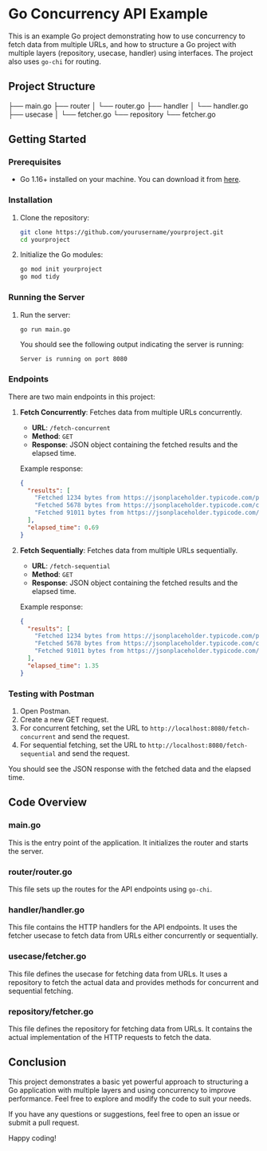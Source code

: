 # Go Concurrency API Example

This is an example Go project demonstrating how to use concurrency to fetch data from multiple URLs, and how to structure a Go project with multiple layers (repository, usecase, handler) using interfaces. The project also uses `go-chi` for routing.

## Project Structure

├── main.go
├── router
│ └── router.go
├── handler
│ └── handler.go
├── usecase
│ └── fetcher.go
└── repository
└── fetcher.go


## Getting Started

### Prerequisites

- Go 1.16+ installed on your machine. You can download it from [here](https://golang.org/dl/).

### Installation

1. Clone the repository:

    ```sh
    git clone https://github.com/yourusername/yourproject.git
    cd yourproject
    ```

2. Initialize the Go modules:

    ```sh
    go mod init yourproject
    go mod tidy
    ```

### Running the Server

1. Run the server:

    ```sh
    go run main.go
    ```

    You should see the following output indicating the server is running:

    ```
    Server is running on port 8080
    ```

### Endpoints

There are two main endpoints in this project:

1. **Fetch Concurrently**: Fetches data from multiple URLs concurrently.

    - **URL**: `/fetch-concurrent`
    - **Method**: `GET`
    - **Response**: JSON object containing the fetched results and the elapsed time.

    Example response:

    ```json
    {
      "results": [
        "Fetched 1234 bytes from https://jsonplaceholder.typicode.com/posts in 0.23 seconds",
        "Fetched 5678 bytes from https://jsonplaceholder.typicode.com/comments in 0.45 seconds",
        "Fetched 91011 bytes from https://jsonplaceholder.typicode.com/albums in 0.67 seconds"
      ],
      "elapsed_time": 0.69
    }
    ```

2. **Fetch Sequentially**: Fetches data from multiple URLs sequentially.

    - **URL**: `/fetch-sequential`
    - **Method**: `GET`
    - **Response**: JSON object containing the fetched results and the elapsed time.

    Example response:

    ```json
    {
      "results": [
        "Fetched 1234 bytes from https://jsonplaceholder.typicode.com/posts in 0.23 seconds",
        "Fetched 5678 bytes from https://jsonplaceholder.typicode.com/comments in 0.45 seconds",
        "Fetched 91011 bytes from https://jsonplaceholder.typicode.com/albums in 0.67 seconds"
      ],
      "elapsed_time": 1.35
    }
    ```

### Testing with Postman

1. Open Postman.
2. Create a new GET request.
3. For concurrent fetching, set the URL to `http://localhost:8080/fetch-concurrent` and send the request.
4. For sequential fetching, set the URL to `http://localhost:8080/fetch-sequential` and send the request.

You should see the JSON response with the fetched data and the elapsed time.

## Code Overview

### main.go

This is the entry point of the application. It initializes the router and starts the server.

### router/router.go

This file sets up the routes for the API endpoints using `go-chi`.

### handler/handler.go

This file contains the HTTP handlers for the API endpoints. It uses the fetcher usecase to fetch data from URLs either concurrently or sequentially.

### usecase/fetcher.go

This file defines the usecase for fetching data from URLs. It uses a repository to fetch the actual data and provides methods for concurrent and sequential fetching.

### repository/fetcher.go

This file defines the repository for fetching data from URLs. It contains the actual implementation of the HTTP requests to fetch the data.

## Conclusion

This project demonstrates a basic yet powerful approach to structuring a Go application with multiple layers and using concurrency to improve performance. Feel free to explore and modify the code to suit your needs.

If you have any questions or suggestions, feel free to open an issue or submit a pull request.

Happy coding!
